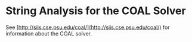 String Analysis for the COAL Solver
===================================

See [http://siis.cse.psu.edu/coal/](http://siis.cse.psu.edu/coal/) for information about the COAL solver.
